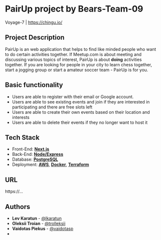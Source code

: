 # PairUp project by Bears-Team-09
Voyage-7 | https://chingu.io/

## Project Description

PairUp is an web application that helps to find like minded people who want to do certain activities together. If Meetup.com is about meeting and discussing various topics of interest, PairUp is about **doing** activities together. If you are looking for people in your city to learn chess together, start a jogging group or start a amateur soccer team - PairUp is for you.

## Basic functionality

- Users are able to register with their email or Google account.
- Users are able to see existing events and join if they are interested in participating and there are free slots left
- Users are able to create their own events based on their location and interests
- Users are able to delete their events if they no longer want to host it

## Tech Stack

- Front-End: [**Next.js**](https://nextjs.org/)
- Back-End: [**Node/Express**](https://expressjs.com/)
- Database: [**PostgreSQL**](https://www.postgresql.org/)
- Deployment: [**AWS**](https://aws.amazon.com/), [**Docker**](https://www.docker.com/), [**Terraform**](https://terraform.io)

## URL

https://...

## Authors

* **Lev Karatun** - [@lkaratun](https://github.com/lkaratun)
* **Oleksii Troian** - [@trolleksii](https://github.com/trolleksii)
* **Vaidotas Piekus** - [@vaidotasp](https://github.com/vaidotasp)
*
